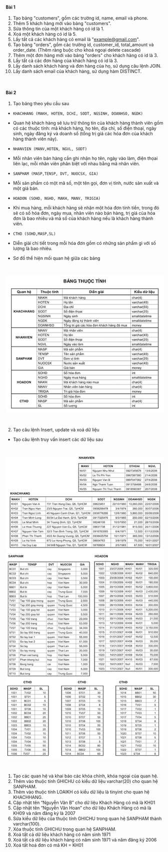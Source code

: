 #### Bài 1
1. Tạo bảng "customers", gồm các trường id, name, email và phone.
2. Thêm 5 khách hàng mới vào bảng "customers".
3. Sửa thông tin của một khách hàng có id là 1.
4. Xoá một khách hàng có id là 5.
5. Lấy tất cả các khách hàng có email là "example@gmail.com".
6. Tạo bảng "orders", gồm các trường id, customer_id, total_amount và order_date. (Thêm ràng buộc cho khoá ngoại delete cascade)
7. Thêm một đơn hàng mới vào bảng "orders" cho khách hàng có id là 3.
8. Lấy tất cả các đơn hàng của khách hàng có id là 3.
9. Lấy danh sách khách hàng và đơn hàng của họ, sử dụng câu lệnh JOIN.
10. Lấy danh sách email của khách hàng, sử dụng hàm DISTINCT.

<br/>

#### Bài 2
1. Tạo bảng theo yêu cầu sau
  - `KHACHHANG (MAKH, HOTEN, DCHI, SODT, NGSINH, DOANHSO, NGDK)`
  - Quan hệ khách hàng sẽ lưu trữ thông tin của khách hàng thành viên gồm có các thuộc tính: mã khách hàng, họ tên, địa chỉ, số điện thoại, ngày sinh, ngày đăng ký và doanh số (tổng trị giá các hóa đơn của khách hàng thành viên này).

  - `NHANVIEN (MANV,HOTEN, NGVL, SODT)`
  - Mỗi nhân viên bán hàng cần ghi nhận họ tên, ngày vào làm, điện thọai liên lạc, mỗi nhân viên phân biệt với nhau bằng mã nhân viên.

  - `SANPHAM (MASP,TENSP, DVT, NUOCSX, GIA)`
  - Mỗi sản phẩm có một mã số, một tên gọi, đơn vị tính, nước sản xuất và một giá bán.

  - `HOADON (SOHD, NGHD, MAKH, MANV, TRIGIA)`
  - Khi mua hàng, mỗi khách hàng sẽ nhận một hóa đơn tính tiền, trong đó sẽ có số hóa đơn, ngày mua, nhân viên nào bán hàng, trị giá của hóa đơn là bao nhiêu và mã số của khách hàng nếu là khách hàng thành viên.

  - `CTHD (SOHD,MASP,SL)`
  - Diễn giải chi tiết trong mỗi hóa đơn gồm có những sản phẩm gì với số lượng là bao nhiêu.
  - Sơ đồ thể hiện mối quan hệ giữa các bảng
 <br/>
 
![alt bang_thuoc_tinh](./bangthuoctinh.png)

<br/>

2. Tạo câu lệnh Insert, update và xoá dữ liệu
  - Tạo câu lệnh truy vấn insert các dữ liệu sau
  <br/>
  
  ![alt bang_nhanvien](./bangnhanvien.png)
  ![alt sanpham](./sanpham.png)
  ![alt cthd](./cthd.png)
  
  <br/>
  
  1. Tạo các quan hệ và khai báo các khóa chính, khóa ngoại của quan hệ.
  2. Thêm vào thuộc tính GHICHU có kiểu dữ liệu varchar(20) cho quan hệ SANPHAM.
  3. Thêm vào thuộc tính LOAIKH có kiểu dữ liệu là tinyint cho quan hệ KHACHHANG.
  4. Cập nhật tên “Nguyễn Văn B” cho dữ liệu Khách Hàng có mã là KH01
  5. Cập nhật tên “Nguyễn Văn Hoan” cho dữ liệu Khách Hàng có mã là KH09 và năm đăng ký là 2007
  6. Sửa kiểu dữ liệu của thuộc tính GHICHU trong quan hệ SANPHAM thành varchar(100).
  7. Xóa thuộc tính GHICHU trong quan hệ SANPHAM.
  8. Xoá tất cả dữ liệu khách hàng có năm sinh 1971
  9. Xoá tất cả dữ liệu khách hàng có năm sinh 1971 và năm đăng ký 2006
  10. Xoá tất hoá đơn có mã KH = KH01
